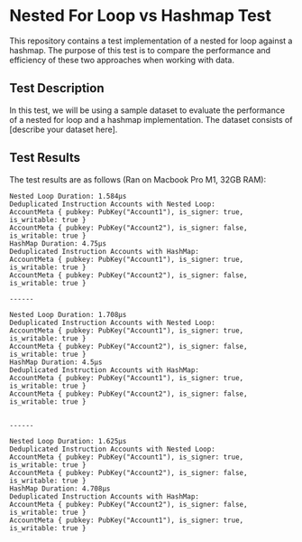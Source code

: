 # Nested For Loop vs Hashmap Test

This repository contains a test implementation of a nested for loop against a hashmap. The purpose of this test is to compare the performance and efficiency of these two approaches when working with data.

## Test Description

In this test, we will be using a sample dataset to evaluate the performance of a nested for loop and a hashmap implementation. The dataset consists of [describe your dataset here].

## Test Results

The test results are as follows (Ran on Macbook Pro M1, 32GB RAM):

```
Nested Loop Duration: 1.584µs
Deduplicated Instruction Accounts with Nested Loop:
AccountMeta { pubkey: PubKey("Account1"), is_signer: true, is_writable: true }
AccountMeta { pubkey: PubKey("Account2"), is_signer: false, is_writable: true }
HashMap Duration: 4.75µs
Deduplicated Instruction Accounts with HashMap:
AccountMeta { pubkey: PubKey("Account1"), is_signer: true, is_writable: true }
AccountMeta { pubkey: PubKey("Account2"), is_signer: false, is_writable: true }

------

Nested Loop Duration: 1.708µs
Deduplicated Instruction Accounts with Nested Loop:
AccountMeta { pubkey: PubKey("Account1"), is_signer: true, is_writable: true }
AccountMeta { pubkey: PubKey("Account2"), is_signer: false, is_writable: true }
HashMap Duration: 4.5µs
Deduplicated Instruction Accounts with HashMap:
AccountMeta { pubkey: PubKey("Account1"), is_signer: true, is_writable: true }
AccountMeta { pubkey: PubKey("Account2"), is_signer: false, is_writable: true }


------

Nested Loop Duration: 1.625µs
Deduplicated Instruction Accounts with Nested Loop:
AccountMeta { pubkey: PubKey("Account1"), is_signer: true, is_writable: true }
AccountMeta { pubkey: PubKey("Account2"), is_signer: false, is_writable: true }
HashMap Duration: 4.708µs
Deduplicated Instruction Accounts with HashMap:
AccountMeta { pubkey: PubKey("Account2"), is_signer: false, is_writable: true }
AccountMeta { pubkey: PubKey("Account1"), is_signer: true, is_writable: true }
```

